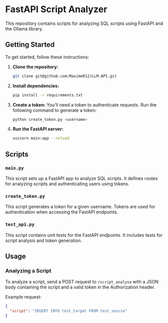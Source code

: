 # FastAPI Script Analyzer

This repository contains scripts for analyzing SQL scripts using FastAPI and the Ollama library.

## Getting Started

To get started, follow these instructions:

1. **Clone the repository:**
    ```sh
    git clone git@github.com:MaximeR12/LLM-API.git
    ```

2. **Install dependencies:**
    ```sh
    pip install -r requirements.txt
    ```

3. **Create a token:**
    You'll need a token to authenticate requests. Run the following command to generate a token:
    ```sh
    python create_token.py <username>
    ```

4. **Run the FastAPI server:**
    ```sh
    uvicorn main:app --reload
    ```

## Scripts

### `main.py`

This script sets up a FastAPI app to analyze SQL scripts. It defines routes for analyzing scripts and authenticating users using tokens.

### `create_token.py`

This script generates a token for a given username. Tokens are used for authentication when accessing the FastAPI endpoints.

### `test_api.py`

This script contains unit tests for the FastAPI endpoints. It includes tests for script analysis and token generation.

## Usage

### Analyzing a Script

To analyze a script, send a POST request to `/script_analyse` with a JSON body containing the script and a valid token in the Authorization header.

Example request:
```json
{
  "script": "INSERT INTO test_target FROM test_source"
}
